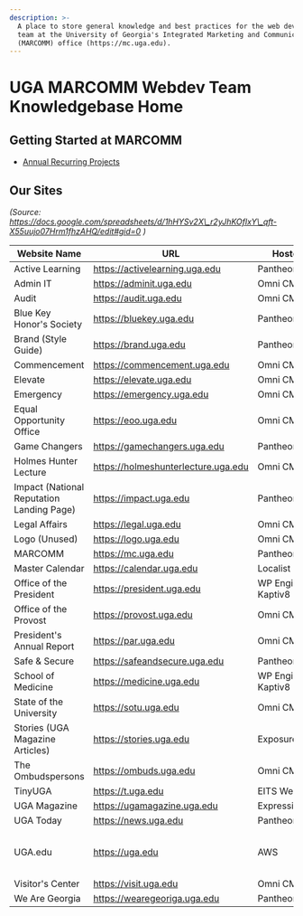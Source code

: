 ```yaml
---
description: >-
  A place to store general knowledge and best practices for the web development
  team at the University of Georgia's Integrated Marketing and Communications
  (MARCOMM) office (https://mc.uga.edu).
---
```


# UGA MARCOMM Webdev Team Knowledgebase Home

## Getting Started at MARCOMM

* [Annual Recurring Projects](annual-recurring-projects.md)

## Our Sites

_(Source: https://docs.google.com/spreadsheets/d/1hHYSv2X\_r2yJhKOflxY\_qft-X55uujo07Hrm1fhzAHQ/edit#gid=0 )_

<table data-full-width="true"><thead><tr><th width="197">Website Name</th><th width="275">URL</th><th width="121">Hosted On</th><th width="89" data-type="checkbox">Host</th><th data-type="checkbox">Maintain</th><th width="74" data-type="checkbox">Built</th><th width="140">GIT</th><th width="445">Tag Manager Container</th><th width="342">GA Property</th></tr></thead><tbody><tr><td>Active Learning</td><td><a href="https://activelearning.uga.edu/">https://activelearning.uga.edu</a></td><td>Pantheon</td><td>true</td><td>true</td><td>true</td><td>none</td><td>https://tagmanager.google.com/#/container/accounts/270367539/containers/92313611/workspaces/3</td><td>https://analytics.google.com/analytics/web/#/p328028045/reports/home</td></tr><tr><td>Admin IT</td><td><a href="https://adminit.uga.edu/">https://adminit.uga.edu</a></td><td>Omni CMS</td><td>false</td><td>true</td><td>false</td><td></td><td></td><td></td></tr><tr><td>Audit</td><td><a href="https://audit.uga.edu/">https://audit.uga.edu</a></td><td>Omni CMS</td><td>false</td><td>true</td><td>false</td><td></td><td></td><td></td></tr><tr><td>Blue Key Honor's Society</td><td><a href="https://bluekey.uga.edu/">https://bluekey.uga.edu</a></td><td>Pantheon</td><td>false</td><td>true</td><td>false</td><td></td><td>https://tagmanager.google.com/#/container/accounts/270367539/containers/12441450/workspaces/6</td><td>https://analytics.google.com/analytics/web/#/p383893323/reports/home</td></tr><tr><td>Brand (Style Guide)</td><td><a href="https://brand.uga.edu/">https://brand.uga.edu</a></td><td>Pantheon</td><td>false</td><td>true</td><td>false</td><td></td><td>https://tagmanager.google.com/#/container/accounts/270367539/containers/2552717/workspaces/20</td><td>https://analytics.google.com/analytics/web/#/p342298693/reports/intelligenthome</td></tr><tr><td>Commencement</td><td><a href="https://commencement.uga.edu/">https://commencement.uga.edu</a></td><td>Omni CMS</td><td>false</td><td>true</td><td>false</td><td></td><td>https://tagmanager.google.com/#/container/accounts/270367539/containers/119182098/workspaces/4</td><td>https://analytics.google.com/analytics/web/#/p382679624/reports/intelligenthome</td></tr><tr><td>Elevate</td><td><a href="https://elevate.uga.edu/">https://elevate.uga.edu</a></td><td>Omni CMS</td><td>false</td><td>true</td><td>false</td><td></td><td>https://tagmanager.google.com/#/container/accounts/270367539/containers/6672948/workspaces/7</td><td>https://analytics.google.com/analytics/web/#/p384248989/reports/intelligenthome</td></tr><tr><td>Emergency</td><td><a href="https://emergency.uga.edu/">https://emergency.uga.edu</a></td><td>Omni CMS</td><td>false</td><td>true</td><td>false</td><td></td><td></td><td></td></tr><tr><td>Equal Opportunity Office</td><td><a href="https://eoo.uga.edu/">https://eoo.uga.edu</a></td><td>Omni CMS</td><td>false</td><td>true</td><td>false</td><td></td><td></td><td></td></tr><tr><td>Game Changers</td><td><a href="https://gamechangers.uga.edu/">https://gamechangers.uga.edu</a></td><td>Pantheon</td><td>false</td><td>true</td><td>false</td><td></td><td>https://tagmanager.google.com/#/container/accounts/270367539/containers/165667552/workspaces/2</td><td>https://analytics.google.com/analytics/web/#/p406573713/reports/intelligenthome</td></tr><tr><td>Holmes Hunter Lecture</td><td><a href="https://holmeshunterlecture.uga.edu/">https://holmeshunterlecture.uga.edu</a></td><td>Omni CMS</td><td>false</td><td>true</td><td>false</td><td></td><td></td><td></td></tr><tr><td>Impact (National Reputation Landing Page)</td><td><a href="https://impact.uga.edu/">https://impact.uga.edu</a></td><td>Pantheon</td><td>false</td><td>true</td><td>false</td><td></td><td>https://tagmanager.google.com/#/container/accounts/270367539/containers/174764628/workspaces/19</td><td>https://analytics.google.com/analytics/web/#/p419819708/reports/home</td></tr><tr><td>Legal Affairs</td><td><a href="https://legal.uga.edu/">https://legal.uga.edu</a></td><td>Omni CMS</td><td>false</td><td>true</td><td>false</td><td></td><td></td><td></td></tr><tr><td>Logo (Unused)</td><td><a href="https://logo.uga.edu/">https://logo.uga.edu</a></td><td>Omni CMS</td><td>false</td><td>true</td><td>false</td><td></td><td>https://tagmanager.google.com/#/container/accounts/270367539/containers/2552877/workspaces/8</td><td>https://analytics.google.com/analytics/web/#/p385457903/reports/intelligenthome</td></tr><tr><td>MARCOMM</td><td><a href="https://mc.uga.edu/">https://mc.uga.edu</a></td><td>Pantheon</td><td>false</td><td>true</td><td>false</td><td></td><td>https://tagmanager.google.com/#/container/accounts/270367539/containers/2424669/workspaces/1000004</td><td>https://analytics.google.com/analytics/web/#/a2622296p384348276/admin/streams/table/</td></tr><tr><td>Master Calendar</td><td><a href="https://calendar.uga.edu/">https://calendar.uga.edu</a></td><td>Localist</td><td>false</td><td>true</td><td>false</td><td></td><td>https://tagmanager.google.com/#/container/accounts/270367539/containers/119181113/workspaces/4</td><td>https://analytics.google.com/analytics/web/#/p382670834/reports/intelligenthome</td></tr><tr><td>Office of the President</td><td><a href="https://president.uga.edu/">https://president.uga.edu</a></td><td>WP Engine via Kaptiv8</td><td>false</td><td>true</td><td>false</td><td></td><td>https://tagmanager.google.com/#/container/accounts/270367539/containers/119182098/workspaces/4</td><td>https://analytics.google.com/analytics/web/#/p382679624/reports/intelligenthome</td></tr><tr><td>Office of the Provost</td><td><a href="https://provost.uga.edu/">https://provost.uga.edu</a></td><td>Omni CMS</td><td>false</td><td>true</td><td>false</td><td></td><td>https://tagmanager.google.com/#/container/accounts/270367539/containers/119182098/workspaces/4</td><td>https://analytics.google.com/analytics/web/#/p382679624/reports/intelligenthome</td></tr><tr><td>President's Annual Report</td><td><a href="https://par.uga.edu/">https://par.uga.edu</a></td><td>Omni CMS</td><td>false</td><td>true</td><td>false</td><td></td><td></td><td></td></tr><tr><td>Safe &#x26; Secure</td><td><a href="https://safeandsecure.uga.edu/">https://safeandsecure.uga.edu</a></td><td>Pantheon</td><td>false</td><td>true</td><td>false</td><td></td><td>https://tagmanager.google.com/#/container/accounts/270367539/containers/8996211/workspaces/9</td><td>https://analytics.google.com/analytics/web/#/p366355448/reports/intelligenthome</td></tr><tr><td>School of Medicine</td><td><a href="https://medicine.uga.edu/">https://medicine.uga.edu</a></td><td>WP Engine via Kaptiv8</td><td>false</td><td>true</td><td>false</td><td></td><td>https://tagmanager.google.com/#/container/accounts/270367539/containers/180779513/workspaces/3</td><td>https://analytics.google.com/analytics/web/#/p433200230/reports/intelligenthome</td></tr><tr><td>State of the University</td><td><a href="https://sotu.uga.edu/">https://sotu.uga.edu</a></td><td>Omni CMS</td><td>false</td><td>true</td><td>false</td><td></td><td></td><td></td></tr><tr><td>Stories (UGA Magazine Articles)</td><td><a href="https://stories.uga.edu/">https://stories.uga.edu</a></td><td>Exposure</td><td>false</td><td>true</td><td>false</td><td></td><td>https://tagmanager.google.com/#/container/accounts/270367539/containers/48368640/workspaces/5</td><td>https://analytics.google.com/analytics/web/#/p279130243/reports/intelligenthome</td></tr><tr><td>The Ombudspersons</td><td><a href="https://ombuds.uga.edu/">https://ombuds.uga.edu</a></td><td>Omni CMS</td><td>false</td><td>true</td><td>false</td><td></td><td></td><td></td></tr><tr><td>TinyUGA</td><td><a href="https://t.uga.edu/">https://t.uga.edu</a></td><td>EITS Web Server</td><td>false</td><td>true</td><td>false</td><td></td><td>https://tagmanager.google.com/#/container/accounts/270367539/containers/13571981/workspaces/9</td><td>https://analytics.google.com/analytics/web/#/p275500818/reports/intelligenthome</td></tr><tr><td>UGA Magazine</td><td><a href="https://ugamagazine.uga.edu/">https://ugamagazine.uga.edu</a></td><td>ExpressionEngine</td><td>false</td><td>true</td><td>false</td><td></td><td>https://tagmanager.google.com/#/container/accounts/270367539/containers/2776123/workspaces/13</td><td>https://analytics.google.com/analytics/web/#/p384266797/reports/intelligenthome</td></tr><tr><td>UGA Today</td><td><a href="https://news.uga.edu/">https://news.uga.edu</a></td><td>Pantheon</td><td>false</td><td>true</td><td>false</td><td></td><td>https://tagmanager.google.com/#/container/accounts/270367539/containers/119185083/workspaces/5</td><td>https://analytics.google.com/analytics/web/#/p382674197/reports/intelligenthome</td></tr><tr><td>UGA.edu</td><td><a href="https://uga.edu/">https://uga.edu</a></td><td>AWS</td><td>false</td><td>true</td><td>false</td><td></td><td>Carnegie: https://tagmanager.google.com/#/container/accounts/270367539/containers/2384436/workspaces/1000099 Main: https://tagmanager.google.com/#/container/accounts/270367539/containers/119182773/workspaces/4</td><td>https://analytics.google.com/analytics/web/#/p382694208/reports/intelligenthome</td></tr><tr><td>Visitor's Center</td><td><a href="https://visit.uga.edu/">https://visit.uga.edu</a></td><td>Omni CMS</td><td>false</td><td>true</td><td>false</td><td></td><td>https://tagmanager.google.com/#/container/accounts/270367539/containers/119181113/workspaces/4</td><td>https://analytics.google.com/analytics/web/#/p382670834/reports/intelligenthome</td></tr><tr><td>We Are Georgia</td><td><a href="https://wearegeoriga.uga.edu/">https://wearegeoriga.uga.edu</a></td><td>Pantheon</td><td>false</td><td>true</td><td>false</td><td></td><td>https://tagmanager.google.com/#/container/accounts/270367539/containers/175093798/workspaces/12</td><td>https://analytics.google.com/analytics/web/#/a2622296p422915534/admin/streams/table/</td></tr></tbody></table>
